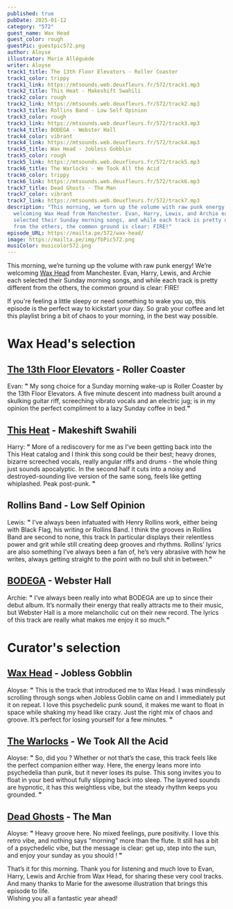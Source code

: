 ```yaml
---
published: true
pubDate: 2025-01-12
category: "572"
guest_name: Wax Head
guest_color: rough
guestPic: guestpic572.png
author: Aloyse
illustrator: Marie Alléguède
writer: Aloyse
track1_title: The 13th Floor Elevators - Roller Coaster
track1_color: trippy
track1_link: https://mtsounds.web.deuxfleurs.fr/572/track1.mp3
track2_title: This Heat - Makeshift Swahili
track2_color: rough
track2_link: https://mtsounds.web.deuxfleurs.fr/572/track2.mp3
track3_title: Rollins Band - Low Self Opinion
track3_color: rough
track3_link: https://mtsounds.web.deuxfleurs.fr/572/track3.mp3
track4_title: BODEGA - Webster Hall
track4_color: vibrant
track4_link: https://mtsounds.web.deuxfleurs.fr/572/track4.mp3
track5_title: Wax Head - Jobless Gobblin
track5_color: rough
track5_link: https://mtsounds.web.deuxfleurs.fr/572/track5.mp3
track6_title: The Warlocks - We Took All the Acid
track6_color: trippy
track6_link: https://mtsounds.web.deuxfleurs.fr/572/track6.mp3
track7_title: Dead Ghosts - The Man
track7_color: vibrant
track7_link: https://mtsounds.web.deuxfleurs.fr/572/track7.mp3
description: "This morning, we turn up the volume with raw punk energy ! We’re
  welcoming Wax Head from Manchester. Evan, Harry, Lewis, and Archie each
  selected their Sunday morning songs, and while each track is pretty different
  from the others, the common ground is clear: FIRE!"
episode_URL: https://mailta.pe/572/wax-head/
image: https://mailta.pe/img/fbPic572.png
musiColor: musicolor572.png
---
```

This morning, we’re turning up the volume with raw punk energy! We’re welcoming [Wax Head](https://waxhead1.bandcamp.com/music) from Manchester. Evan, Harry, Lewis, and Archie each selected their Sunday morning songs, and while each track is pretty different from the others, the common ground is clear: FIRE!                                                                                      

If you're feeling a little sleepy or need something to wake you up, this episode is the perfect way to kickstart your day. So grab your coffee and let this playlist bring a bit of chaos to your morning, in the best way possible.

# Wax Head's selection

## [The 13th Floor Elevators](https://13thfloorelevators.bandcamp.com/music) - Roller Coaster

 Evan: **"** My song choice for a Sunday morning wake-up is Roller Coaster by the 13th Floor Elevators. A five minute descent into madness built around a skulking guitar riff, screeching vibrato vocals and an electric jug; is in my opinion the perfect compliment to a lazy Sunday coffee in bed.**"** 

## [This Heat](https://thisheat.bandcamp.com/) - Makeshift Swahili

 Harry: **"** More of a rediscovery for me as I’ve been getting back into the This Heat catalog and I think this song could be their best; heavy drones, bizarre screeched vocals, really angular riffs and drums - the whole thing just sounds apocalyptic. In the second half it cuts into a noisy and destroyed-sounding live version of the same song, feels like getting whiplashed. Peak post-punk. **"** 

## Rollins Band - Low Self Opinion

 Lewis: **"** I’ve always been infatuated with Henry Rollins work, either being with Black Flag, his writing or Rollins Band. I think the grooves in Rollins Band are second to none, this track In particular displays their  relentless power and grit while still creating deep grooves and rhythms. Rollins’ lyrics are also something I’ve always been a fan of, he’s very abrasive with how he writes, always getting straight to the point with no bull shit in between.**"**

## [BODEGA](https://bodegabk.bandcamp.com/music) - Webster Hall

 Archie: **"** I’ve always been really into what BODEGA are up to since their debut album. It’s normally their energy that really attracts me to their music, but Webster Hall is a more melancholic cut on their new record. The lyrics of this track are really what makes me enjoy it so much.**"** 

# Curator's selection

## [Wax Head](https://waxhead1.bandcamp.com/album/salt-fat-acid-heat-2) - Jobless Gobblin

Aloyse: **"** This is the track that introduced me to Wax Head. I was mindlessly scrolling through songs when Jobless Goblin came on and I immediately put it on repeat. I love this psychedelic punk sound, it makes me want to float in space while shaking my head like crazy. Just the right mix of chaos and groove. It’s perfect for losing yourself for a few minutes. **"** 

## [The Warlocks](https://thewarlocks.bandcamp.com/album/songs-from-the-pale-eclipse-2) - We Took All the Acid

Aloyse: **"** So, did you ? Whether or not that’s the case, this track feels like the perfect companion either way. Here, the energy leans more into psychedelia than punk, but it never loses its pulse. This song invites you to float in your bed without fully slipping back into sleep. The layered sounds are hypnotic, it has this weightless vibe, but the steady rhythm keeps you grounded. **"** 

## [Dead Ghosts](https://deadghosts.net/) - The Man

Aloyse: **"** Heavy groove here. No mixed feelings, pure positivity. I love this retro vibe, and nothing says "morning" more than the flute. It still has a bit of a psychedelic vibe, but the message is clear: get up, step into the sun, and enjoy your sunday as you should ! **"** 

That’s it for this morning. Thank you for listening and much love to Evan, Harry, Lewis and Archie from Wax Head, for sharing these very cool tracks. And many thanks to Marie for the awesome illustration that brings this episode to life.\
Wishing you all a fantastic year ahead!

